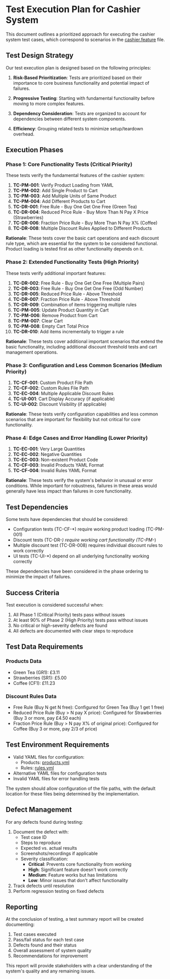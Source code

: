 # Test Execution Plan for Cashier System

This document outlines a prioritized approach for executing the cashier system test cases, which correspond to scenarios in the [cashier.feature](bdd-specifications/cashier.feature) file.

## Test Design Strategy

Our test execution plan is designed based on the following principles:

1. **Risk-Based Prioritization**: Tests are prioritized based on their importance to core business functionality and potential impact of failures.

2. **Progressive Testing**: Starting with fundamental functionality before moving to more complex features.

3. **Dependency Consideration**: Tests are organized to account for dependencies between different system components.

4. **Efficiency**: Grouping related tests to minimize setup/teardown overhead.

## Execution Phases

### Phase 1: Core Functionality Tests (Critical Priority)

These tests verify the fundamental features of the cashier system:

1. **TC-PM-001**: Verify Product Loading from YAML
2. **TC-PM-002**: Add Single Product to Cart
3. **TC-PM-003**: Add Multiple Units of Same Product
4. **TC-PM-004**: Add Different Products to Cart
5. **TC-DR-001**: Free Rule - Buy One Get One Free (Green Tea)
6. **TC-DR-004**: Reduced Price Rule - Buy More Than N Pay X Price (Strawberries)
7. **TC-DR-006**: Fraction Price Rule - Buy More Than N Pay X% (Coffee)
8. **TC-DR-008**: Multiple Discount Rules Applied to Different Products

**Rationale**: These tests cover the basic cart operations and each discount rule type, which are essential for the system to be considered functional. Product loading is tested first as other functionality depends on it.

### Phase 2: Extended Functionality Tests (High Priority)

These tests verify additional important features:

1. **TC-DR-002**: Free Rule - Buy One Get One Free (Multiple Pairs)
2. **TC-DR-003**: Free Rule - Buy One Get One Free (Odd Number)
3. **TC-DR-005**: Reduced Price Rule - Above Threshold
4. **TC-DR-007**: Fraction Price Rule - Above Threshold
5. **TC-DR-009**: Combination of items triggering multiple rules
6. **TC-PM-005**: Update Product Quantity in Cart
7. **TC-PM-006**: Remove Product from Cart
8. **TC-PM-007**: Clear Cart
9. **TC-PM-008**: Empty Cart Total Price
10. **TC-DR-010**: Add items incrementally to trigger a rule

**Rationale**: These tests cover additional important scenarios that extend the basic functionality, including additional discount threshold tests and cart management operations.

### Phase 3: Configuration and Less Common Scenarios (Medium Priority)

1. **TC-CF-001**: Custom Product File Path
2. **TC-CF-002**: Custom Rules File Path
3. **TC-EC-004**: Multiple Applicable Discount Rules
4. **TC-UI-001**: Cart Display Accuracy (if applicable)
5. **TC-UI-002**: Discount Visibility (if applicable)

**Rationale**: These tests verify configuration capabilities and less common scenarios that are important for flexibility but not critical for core functionality.

### Phase 4: Edge Cases and Error Handling (Lower Priority)

1. **TC-EC-001**: Very Large Quantities
2. **TC-EC-002**: Negative Quantities
3. **TC-EC-003**: Non-existent Product Code
4. **TC-CF-003**: Invalid Products YAML Format
5. **TC-CF-004**: Invalid Rules YAML Format

**Rationale**: These tests verify the system's behavior in unusual or error conditions. While important for robustness, failures in these areas would generally have less impact than failures in core functionality.

## Test Dependencies

Some tests have dependencies that should be considered:

- Configuration tests (TC-CF-*) require working product loading (TC-PM-001)
- Discount tests (TC-DR-*) require working cart functionality (TC-PM-*)
- Multiple discount test (TC-DR-008) requires individual discount rules to work correctly
- UI tests (TC-UI-*) depend on all underlying functionality working correctly

These dependencies have been considered in the phase ordering to minimize the impact of failures.

## Success Criteria

Test execution is considered successful when:

1. All Phase 1 (Critical Priority) tests pass without issues
2. At least 90% of Phase 2 (High Priority) tests pass without issues
3. No critical or high-severity defects are found
4. All defects are documented with clear steps to reproduce

## Test Data Requirements

### Products Data
- Green Tea (GR1): £3.11
- Strawberries (SR1): £5.00
- Coffee (CF1): £11.23

### Discount Rules Data
- Free Rule (Buy N get N free): Configured for Green Tea (Buy 1 get 1 free)
- Reduced Price Rule (Buy > N pay X price): Configured for Strawberries (Buy 3 or more, pay £4.50 each)
- Fraction Price Rule (Buy > N pay X% of original price): Configured for Coffee (Buy 3 or more, pay 2/3 of price)

## Test Environment Requirements

- Valid YAML files for configuration:
  - Products: [products.yml](config/products.yml)
  - Rules: [rules.yml](config/rules.yml)
- Alternative YAML files for configuration tests
- Invalid YAML files for error handling tests

The system should allow configuration of the file paths, with the default location for these files being determined by the implementation.

## Defect Management

For any defects found during testing:

1. Document the defect with:
   - Test case ID
   - Steps to reproduce
   - Expected vs. actual results
   - Screenshots/recordings if applicable
   - Severity classification:
     - **Critical**: Prevents core functionality from working
     - **High**: Significant feature doesn't work correctly
     - **Medium**: Feature works but has limitations
     - **Low**: Minor issues that don't affect functionality
2. Track defects until resolution
3. Perform regression testing on fixed defects

## Reporting

At the conclusion of testing, a test summary report will be created documenting:

1. Test cases executed
2. Pass/fail status for each test case
3. Defects found and their status
4. Overall assessment of system quality
5. Recommendations for improvement

This report will provide stakeholders with a clear understanding of the system's quality and any remaining issues.
